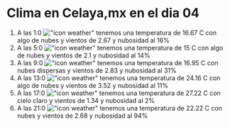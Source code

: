 # Clima en Celaya,mx en el dia 04

1. A las 1:0 !["icon weather"](http://openweathermap.org/img/w/02n.png) tenemos una temperatura de 16.67 C con algo de nubes y  vientos de 2.67 y nubosidad al 16%
1. A las 5:0 !["icon weather"](http://openweathermap.org/img/w/02n.png) tenemos una temperatura de 15 C con algo de nubes y  vientos de 2.1 y nubosidad al 14%
1. A las 9:0 !["icon weather"](http://openweathermap.org/img/w/03d.png) tenemos una temperatura de 16.95 C con nubes dispersas y  vientos de 2.83 y nubosidad al 31%
1. A las 13:0 !["icon weather"](http://openweathermap.org/img/w/02d.png) tenemos una temperatura de 24.16 C con algo de nubes y  vientos de 3.52 y nubosidad al 11%
1. A las 17:0 !["icon weather"](http://openweathermap.org/img/w/01d.png) tenemos una temperatura de 27.22 C con cielo claro y  vientos de 1.34 y nubosidad al 2%
1. A las 21:0 !["icon weather"](http://openweathermap.org/img/w/04n.png) tenemos una temperatura de 22.22 C con nubes y  vientos de 2.68 y nubosidad al 94%
